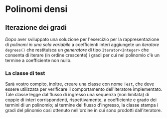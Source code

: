 # Polinomi densi

## Iterazione dei gradi

*Dopo* aver sviluppato una soluzione per l'esercizio
per la rappresentazione di *polinomi in una sola variabile* a coefficienti interi
aggiungete un *iteratore* `degrees()`
che restituisca un *generatore* di tipo `Iterator<Integer>`
che consenta di iterare
(in ordine crescente)
i gradi per cui nel polinomio c'è un termine a coefficiente non nullo.

### La classe di test

Sarà vostro compito,
inoltre,
creare una classe con nome `Test`,
che deve essere utilizzata per verificare il comportamento dell'iteratore implementato.
Tale classe legge dal flusso di ingresso una sequenza (non limitata) di coppie di interi
corrispondenti,
rispettivamente,
a coefficiente e grado dei termini di un polinomio;
al termine del flusso d'ingresso,
la classe stampa i gradi del plinomio così ottenuto
nell'ordine in cui sono prodotti dall'iteratore.
